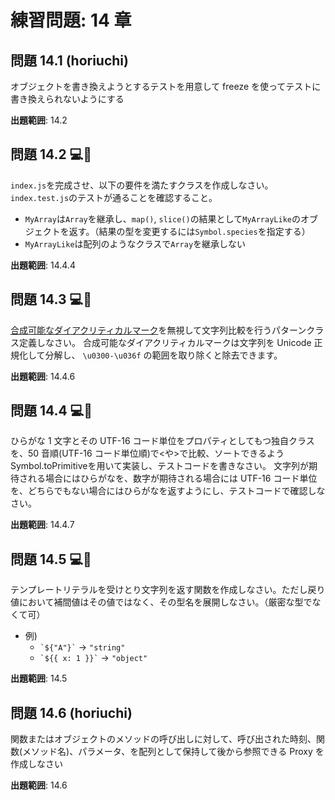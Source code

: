 # 練習問題: 14 章

## 問題 14.1 (horiuchi)

オブジェクトを書き換えようとするテストを用意して freeze を使ってテストに書き換えられないようにする

**出題範囲**: 14.2

## 問題 14.2 💻📄

`index.js`を完成させ、以下の要件を満たすクラスを作成しなさい。
`index.test.js`のテストが通ることを確認すること。

- `MyArray`は`Array`を継承し、`map()`, `slice()`の結果として`MyArrayLike`のオブジェクトを返す。（結果の型を変更するには`Symbol.species`を指定する）
- `MyArrayLike`は配列のようなクラスで`Array`を継承しない

**出題範囲**: 14.4.4

## 問題 14.3 💻📄

[合成可能なダイアクリティカルマーク](https://ja.wikipedia.org/wiki/%E5%90%88%E6%88%90%E5%8F%AF%E8%83%BD%E3%81%AA%E3%83%80%E3%82%A4%E3%82%A2%E3%82%AF%E3%83%AA%E3%83%86%E3%82%A3%E3%82%AB%E3%83%AB%E3%83%9E%E3%83%BC%E3%82%AF)を無視して文字列比較を行うパターンクラス定義しなさい。
合成可能なダイアクリティカルマークは文字列を Unicode 正規化して分解し、 `\u0300-\u036f` の範囲を取り除くと除去できます。

**出題範囲**: 14.4.6

## 問題 14.4 💻🧪

ひらがな 1 文字とその UTF-16 コード単位をプロパティとしてもつ独自クラスを、50 音順(UTF-16 コード単位順)で<や>で比較、ソートできるようSymbol.toPrimitiveを用いて実装し、テストコードを書きなさい。
文字列が期待される場合にはひらがなを、数字が期待される場合には UTF-16 コード単位を、どちらでもない場合にはひらがなを返すようにし、テストコードで確認しなさい。

**出題範囲**: 14.4.7

## 問題 14.5 💻🧪

テンプレートリテラルを受けとり文字列を返す関数を作成しなさい。ただし戻り値において補間値はその値ではなく、その型名を展開しなさい。（厳密な型でなくて可）

- 例)
  - `` `${"A"}` `` -> `"string"`
  - `` `${{ x: 1 }}` `` -> `"object"`

**出題範囲**: 14.5

## 問題 14.6 (horiuchi)

関数またはオブジェクトのメソッドの呼び出しに対して、呼び出された時刻、関数(メソッド名)、パラメータ、を配列として保持して後から参照できる Proxy を作成しなさい

**出題範囲**: 14.6
